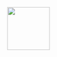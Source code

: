 <div id="header" align="center">
  <img src="https://tenor.com/view/kroppa-digital-socialmedia-mothersday-developer-gif-21768300.gif" width="100"/>
</div>
